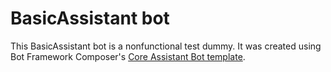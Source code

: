 # BasicAssistant bot

This BasicAssistant bot is a nonfunctional test dummy. It was created using Bot Framework Composer's [Core Assistant Bot template](https://docs.microsoft.com/en-us/composer/concept-templates#core-assistant-bot-template).

